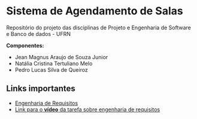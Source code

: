 # Sistema de Agendamento de Salas
Repositório do projeto das disciplinas de Projeto e Engenharia de Software e Banco de dados - UFRN

**Componentes:**

- Jean Magnus Araujo de Souza Junior
- Natália Cristina Tertuliano Melo
- Pedro Lucas Silva de Queiroz

## Links importantes

- [Engenharia de Requisitos](https://github.com/JeanMagnus/sistema-agendamento-salas/blob/main/eng-requisitos.md)
- [Link para o **vídeo** da tarefa sobre engenharia de requisitos](https://youtu.be/ECyC7YMFYs8?feature=shared)


